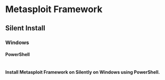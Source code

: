 # Metasploit Framework 
## Silent Install
### Windows
#### PowerShell
# 
# 
# 
#### Install Metasploit Framework on Silently on Windows using PowerShell.

